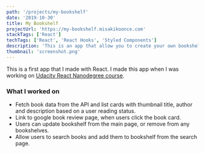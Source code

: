 ```yaml
---
path: '/projects/my-bookshelf'
date: '2019-10-30'
title: My Bookshelf
projectUrl: 'https://my-bookshelf.misakikoonce.com'
stackTags: ['React']
techTags: ['React', 'React Hooks', 'Styled Components']
description: 'This is an app that allow you to create your own bookshelf. You can organize your books in three different bookshelves, "currently reading", "want to read", and "read".'
thumbnail: 'screenshot.png'
---
```


This is a first app that I made with React. I made this app when I was working on [Udacity React Nanodegree course](https://www.udacity.com/course/react-nanodegree--nd019).

### What I worked on

- Fetch book data from the API and list cards with thumbnail title, author and description based on a user reading status.
- Link to google book review page, when users click the book card.
- Users can update bookshelf from the main page, or remove from any bookshelves.
- Allow users to search books and add them to bookshelf from the search page.
